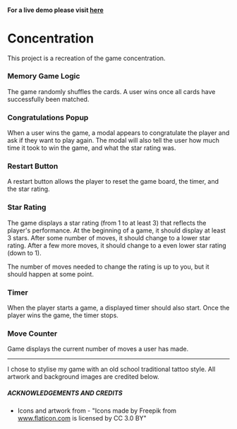 #### For a live demo please visit [here](https://devboysal.github.io/The-Memory-Game-Concentration/)

# Concentration

This project is a recreation of the game concentration.

###   Memory Game Logic

The game randomly shuffles the cards. A user wins once all cards have successfully been matched.

###   Congratulations Popup

When a user wins the game, a modal appears to congratulate the player and ask if they want to play again. The modal will also tell the user how much time it took to win the game, and what the star rating was.

###   Restart Button

A restart button allows the player to reset the game board, the timer, and the star rating.

###   Star Rating

The game displays a star rating (from 1 to at least 3) that reflects the player's performance. At the beginning of a game, it should display at least 3 stars. After some number of moves, it should change to a lower star rating. After a few more moves, it should change to a even lower star rating (down to 1).

The number of moves needed to change the rating is up to you, but it should happen at some point.

###   Timer

When the player starts a game, a displayed timer should also start. Once the player wins the game, the timer stops.

###   Move Counter

Game displays the current number of moves a user has made.

--------------------------------------------------------------------------------------------------------------------------------

I chose to stylise my game with an old school traditional tattoo style. All artwork and background images are credited below.


##### ACKNOWLEDGEMENTS AND CREDITS

* Icons and artwork from - "Icons made by Freepik from www.flaticon.com is licensed by CC 3.0 BY"

